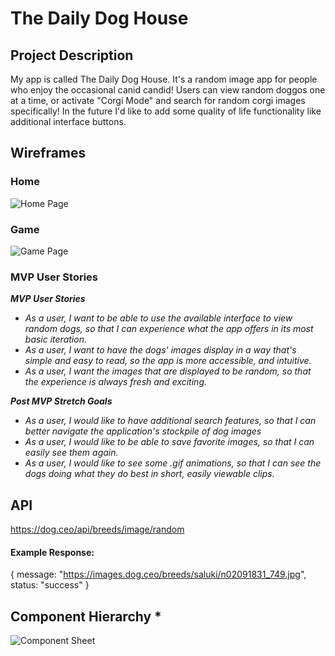 # The Daily Dog House

## Project Description

My app is called The Daily Dog House.  It's a random image app for people who enjoy the occasional canid candid!  Users can view random doggos one at a time, or activate "Corgi Mode" and search for random corgi images specifically!  In the future I'd like to add some quality of life functionality like additional interface buttons.


## Wireframes

### Home

![Home Page]()

### Game

![Game Page]()


### MVP User Stories

_**MVP User Stories**_
- _As a user, I want to be able to use the available interface to view random dogs, so that I can experience what the app offers in its most basic iteration._
- _As a user, I want to have the dogs' images display in a way that's simple and easy to read, so the app is more accessible, and intuitive._
- _As a user, I want the images that are displayed to be random, so that the experience is always fresh and exciting._

_**Post MVP Stretch Goals**_
- _As a user, I would like to have additional search features, so that I can better navigate the application's stockpile of dog images_
- _As a user, I would like to be able to save favorite images, so that I can easily see them again._
- _As a user, I would like to see some .gif animations, so that I can see the dogs doing what they do best in short, easily viewable clips._

## API
https://dog.ceo/api/breeds/image/random

#### Example Response:
{
message: "https://images.dog.ceo/breeds/saluki/n02091831_749.jpg",
status: "success"
}

## Component Hierarchy *
![Component Sheet]()